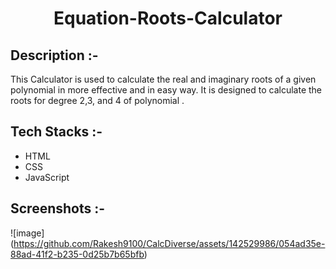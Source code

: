 # <p align="center">Equation-Roots-Calculator</p>

## Description :-

This Calculator is used to calculate the real and imaginary roots of a given polynomial in more effective and in easy way. It is designed to calculate the roots for degree 2,3, and 4 of polynomial .

## Tech Stacks :-

- HTML
- CSS
- JavaScript

## Screenshots :-
![image] (https://github.com/Rakesh9100/CalcDiverse/assets/142529986/054ad35e-88ad-41f2-b235-0d25b7b65bfb)

